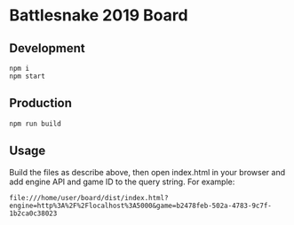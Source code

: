 # Battlesnake 2019 Board

## Development
```
npm i
npm start
```

## Production
```
npm run build
```

## Usage
Build the files as describe above, then open index.html in your browser and add engine API and game ID to the query string. For example:

```
file:///home/user/board/dist/index.html?engine=http%3A%2F%2Flocalhost%3A5000&game=b2478feb-502a-4783-9c7f-1b2ca0c38023
```